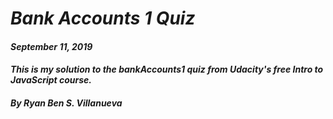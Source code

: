# _Bank Accounts 1 Quiz_
#### _September 11, 2019_
#### _This is my solution to the bankAccounts1 quiz from Udacity's free Intro to JavaScript course._
#### _By Ryan Ben S. Villanueva_